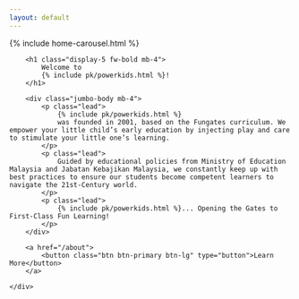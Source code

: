 ```yaml
---
layout: default
---
```


{% include home-carousel.html %}

<div class="p-4 mb-4 rounded-3">
    <div class="container-fluid col-md-7 py-3">

        <h1 class="display-5 fw-bold mb-4">
            Welcome to
            {% include pk/powerkids.html %}!
        </h1>

        <div class="jumbo-body mb-4">
            <p class="lead">
                {% include pk/powerkids.html %}
                was founded in 2001, based on the Fungates curriculum. We empower your little child’s early education by injecting play and care to stimulate your little one’s learning.
            </p>
            <p class="lead">
                Guided by educational policies from Ministry of Education Malaysia and Jabatan Kebajikan Malaysia, we constantly keep up with best practices to ensure our students become competent learners to navigate the 21st-Century world.
            </p>
            <p class="lead">
                {% include pk/powerkids.html %}... Opening the Gates to First-Class Fun Learning!
            </p>
        </div>

        <a href="/about">
            <button class="btn btn-primary btn-lg" type="button">Learn More</button>
        </a>

    </div>

</div>
